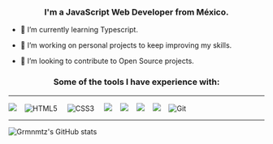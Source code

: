 <h3 align="center">I'm a JavaScript Web Developer from México.</h3>

- 🌱 I’m currently learning Typescript.

- 🔭 I’m working on personal projects to keep improving my skills.

- 👯 I’m looking to contribute to Open Source projects.


<h3 align="center">Some of the tools I have experience with:</h3>

*** 

<img src="https://img.shields.io/badge/javascript%20-%23F0DB4F.svg?&style=for-the-badge&logo=javascript&logoColor=white" />&nbsp;&nbsp;&nbsp;
![HTML5](https://img.shields.io/badge/html5-%23E34F26.svg?style=for-the-badge&logo=html5&logoColor=white) &nbsp;&nbsp;&nbsp;
![CSS3](https://img.shields.io/badge/css3-%231572B6.svg?style=for-the-badge&logo=css3&logoColor=white) &nbsp;&nbsp;&nbsp;
<img src="https://img.shields.io/badge/react%20-%2300D9FF.svg?&style=for-the-badge&logo=react&logoColor=blue" />&nbsp;&nbsp;&nbsp;
<img src="https://img.shields.io/badge/node.js%20-%233c873a.svg?&style=for-the-badge&logo=node.js&logoColor=white" />&nbsp;&nbsp;&nbsp;
<img src="https://img.shields.io/badge/express%20-%2368a063.svg?&style=for-the-badge&logo=express&logoColor=white" />&nbsp;&nbsp;&nbsp;
<img src="https://img.shields.io/badge/mongodb%20-%234DB33D.svg?&style=for-the-badge&logo=mongodb&logoColor=white"  />&nbsp;&nbsp;&nbsp;
![Git](https://img.shields.io/badge/git-%23F05033.svg?style=for-the-badge&logo=git&logoColor=white) &nbsp;&nbsp;&nbsp;

***

![Grmnmtz's GitHub stats](https://github-readme-stats.vercel.app/api?username=grmnmtz&show_icons=true&theme=tokyonight)





